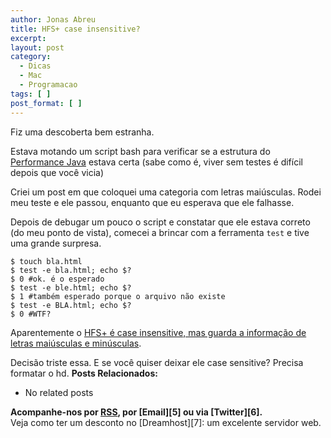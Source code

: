 ```yaml
---
author: Jonas Abreu
title: HFS+ case insensitive?
excerpt:
layout: post
category:
  - Dicas
  - Mac
  - Programacao
tags: [ ]
post_format: [ ]
---
```

Fiz uma descoberta bem estranha.

Estava motando um script bash para verificar se a estrutura do [Performance Java][1] estava certa (sabe como é, viver sem testes é difícil depois que você vicia)

Criei um post em que coloquei uma categoria com letras maiúsculas. Rodei meu teste e ele passou, enquanto que eu esperava que ele falhasse.

Depois de debugar um pouco o script e constatar que ele estava correto (do meu ponto de vista), comecei a brincar com a ferramenta `test` e tive uma grande surpresa.

    
    $ touch bla.html
    $ test -e bla.html; echo $?
    $ 0 #ok. é o esperado
    $ test -e ble.html; echo $?
    $ 1 #também esperado porque o arquivo não existe
    $ test -e BLA.html; echo $?
    $ 0 #WTF?
    

Aparentemente o [HFS+ é case insensitive, mas guarda a informação de letras maiúsculas e minúsculas][2].

Decisão triste essa. E se você quiser deixar ele case sensitive? Precisa formatar o hd. 
**Posts Relacionados:** 
*   No related posts









**Acompanhe-nos por [ RSS][4], por [Email][5] ou via [Twitter][6].**  
Veja como ter um desconto no [Dreamhost][7]: um excelente servidor web.

 [1]: http://www.javaperformance.com.br
 [2]: http://apple.stackexchange.com/questions/22297/is-bash-in-osx-case-insensitive
 [3]: https://twitter.com/share
 [4]: http://feeds.feedburner.com/VidaGeek



